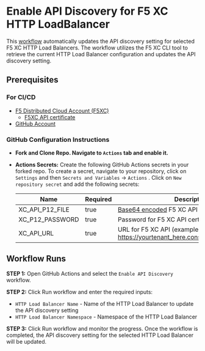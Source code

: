 # Enable API Discovery for F5 XC HTTP LoadBalancer

This [workflow](/actions/workflows/enable-api-discovery.yaml) automatically updates the API discovery setting for selected F5 XC HTTP Load Balancers. The workflow utilizes the F5 XC CLI tool to retrieve the current HTTP Load Balancer configuration and updates the API discovery setting.


## Prerequisites

### For CI/CD

* [F5 Distributed Cloud Account (F5XC)](https://console.ves.volterra.io/signup/usage_plan)
  * [F5XC API certificate](https://docs.cloud.f5.com/docs/how-to/user-mgmt/credentials)
* [GitHub Account](https://github.com)

### GitHub Configuration Instructions

* **Fork and Clone Repo. Navigate to `Actions` tab and enable it.**

* **Actions Secrets:** Create the following GitHub Actions secrets in your forked repo. To create a secret, navigate to your repository, click on `Settings` and then `Secrets and Variables` -> `Actions` . Click on `New repository secret` and add the following secrets:

  | **Name**                           | **Required** | **Description**                      |
  | ---------------------------------- | ------------ | ------------------------------------ |
  | XC_API_P12_FILE                    | true         | [Base64 encoded](https://f5devcentral.github.io/f5-xc-terraform-examples/tools/binary-to-base64-converter/index.html) F5 XC API certificate  |
  | XC_P12_PASSWORD                    | true         | Password for F5 XC API certificate    |
  | XC_API_URL                         | true         | URL for F5 XC API (example: https://yourtenant_here.console.ves.volterra.io/api) |

## Workflow Runs

**STEP 1:** Open GitHub Actions and select the `Enable API Discovery` workflow. 

**STEP 2:** Click Run workflow and enter the required inputs: 
  - `HTTP Load Balancer Name` - Name of the HTTP Load Balancer to update the API discovery setting
  - `HTTP Load Balancer Namespace` - Namespace of the HTTP Load Balancer
  
**STEP 3:** Click Run workflow and monitor the progress. Once the workflow is completed, the API discovery setting for the selected HTTP Load Balancer will be updated.
